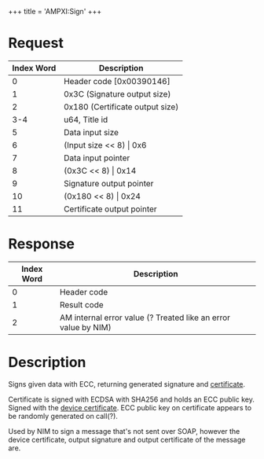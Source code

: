 +++
title = 'AMPXI:Sign'
+++

# Request

| Index Word | Description                     |
|------------|---------------------------------|
| 0          | Header code \[0x00390146\]      |
| 1          | 0x3C (Signature output size)    |
| 2          | 0x180 (Certificate output size) |
| 3-4        | u64, Title id                   |
| 5          | Data input size                 |
| 6          | (Input size \<\< 8) \| 0x6      |
| 7          | Data input pointer              |
| 8          | (0x3C \<\< 8) \| 0x14           |
| 9          | Signature output pointer        |
| 10         | (0x180 \<\< 8) \| 0x24          |
| 11         | Certificate output pointer      |

# Response

| Index Word | Description                                                    |
|------------|----------------------------------------------------------------|
| 0          | Header code                                                    |
| 1          | Result code                                                    |
| 2          | AM internal error value (? Treated like an error value by NIM) |

# Description

Signs given data with ECC, returning generated signature and
[certificate](Certificates "wikilink").

Certificate is signed with ECDSA with SHA256 and holds an ECC public
key. Signed with the [device
certificate](AMNet:GetDeviceCert "wikilink"). ECC public key on
certificate appears to be randomly generated on call(?).

Used by NIM to sign a message that's not sent over SOAP, however the
device certificate, output signature and output certificate of the
message are.